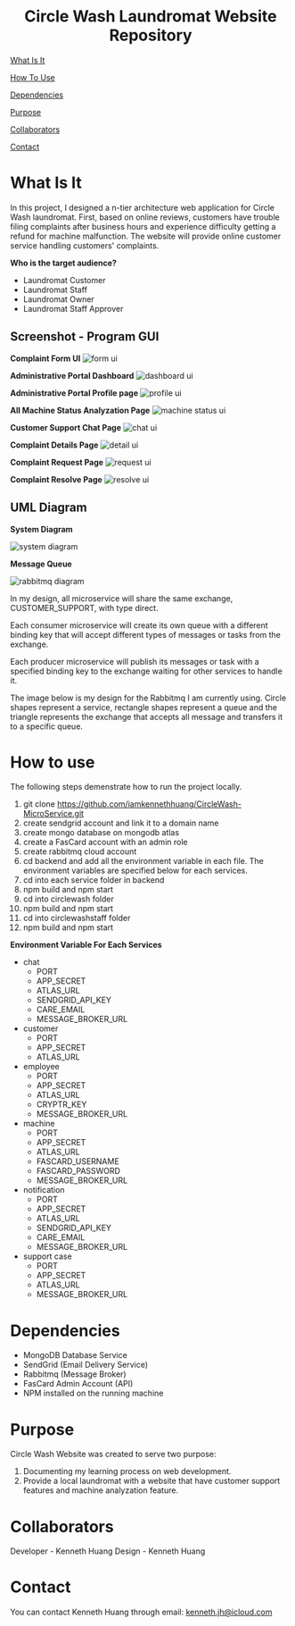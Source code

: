 <h1 align="center">Circle Wash Laundromat Website Repository</h1>

[What Is It](#what-is-it)

[How To Use](#how-to-use)

[Dependencies](#dependencies)

[Purpose](#purpose)  

[Collaborators](#collaborators)  

[Contact](#contact)

<a name='what-is-it'></a>

# What Is It
In this project, I designed a n-tier architecture web application for Circle Wash laundromat. First, based on online reviews, customers have trouble filing complaints after business hours and experience difficulty getting a refund for machine malfunction. The website will provide online customer service handling customers' complaints. 

**Who is the target audience?**
- Laundromat Customer
- Laundromat Staff
- Laundromat Owner
- Laundromat Staff Approver

<a name='screenshot-of-the-website'></a>

## Screenshot - Program GUI

**Complaint Form UI**
![form ui](readmeImages/form_ui.png)

**Administrative Portal Dashboard**
![dashboard ui](readmeImages/dashboard.png)

**Administrative Portal Profile page**
![profile ui](readmeImages/profile.png)

**All Machine Status Analyzation Page**
![machine status ui](readmeImages/machineStatus.png)

**Customer Support Chat Page**
![chat ui](readmeImages/chat.png)

**Complaint Details Page**
![detail ui](readmeImages/complaint_detail.png)

**Complaint Request Page**
![request ui](readmeImages/request.png)

**Complaint Resolve Page**
![resolve ui](readmeImages/resolved.png)

<a name='uml-diagram'></a>

## UML Diagram

**System Diagram**

![system diagram](readmeImages/system.png)

**Message Queue**

![rabbitmq diagram](readmeImages/rabbitmq.png)

In my design, all microservice will share the same exchange, CUSTOMER_SUPPORT, with type direct. 

Each consumer microservice will create its own queue with a different binding key that will accept different types of messages or tasks from the exchange.

Each producer microservice will publish its messages or task with a specified binding key to the exchange waiting for other services to handle it.

The image below is my design for the Rabbitmq I am currently using. Circle shapes represent a service, rectangle shapes represent a queue and the triangle represents the exchange that accepts all message and transfers it to a specific queue. 

<a name='how-to-use'></a>

# How to use
The following steps demenstrate how to run the project locally. 

1. git clone https://github.com/iamkennethhuang/CircleWash-MicroService.git
2. create sendgrid account and link it to a domain name
3. create mongo database on mongodb atlas
4. create a FasCard account with an admin role
5. create rabbitmq cloud account
6. cd backend and add all the environment variable in each file. The environment variables are specified below for each services.
7. cd into each service folder in backend
8. npm build and npm start
9. cd into circlewash folder
10. npm build and npm start
11. cd into circlewashstaff folder
12. npm build and npm start

**Environment Variable For Each Services**
- chat
    - PORT
    - APP_SECRET
    - ATLAS_URL
    - SENDGRID_API_KEY
    - CARE_EMAIL
    - MESSAGE_BROKER_URL
- customer 
    - PORT
    - APP_SECRET
    - ATLAS_URL
- employee
    - PORT
    - APP_SECRET
    - ATLAS_URL
    - CRYPTR_KEY
    - MESSAGE_BROKER_URL
- machine
    - PORT
    - APP_SECRET
    - ATLAS_URL
    - FASCARD_USERNAME
    - FASCARD_PASSWORD
    - MESSAGE_BROKER_URL
- notification
    - PORT
    - APP_SECRET
    - ATLAS_URL
    - SENDGRID_API_KEY
    - CARE_EMAIL
    - MESSAGE_BROKER_URL
- support case
    - PORT
    - APP_SECRET
    - ATLAS_URL
    - MESSAGE_BROKER_URL

<a name='dependencies'></a>

# Dependencies

- MongoDB Database Service
- SendGrid (Email Delivery Service)
- Rabbitmq (Message Broker)
- FasCard Admin Account (API)
- NPM installed on the running machine

<a name='purpose'></a>

# Purpose

Circle Wash Website was created to serve two purpose:
1. Documenting my learning process on web development.
2. Provide a local laundromat with a website that have customer support features and machine analyzation feature.

<a name='collaborators'></a>

# Collaborators

Developer - Kenneth Huang
Design - Kenneth Huang

<a name='contact'></a>

# Contact

You can contact Kenneth Huang through email: kenneth.jh@icloud.com

